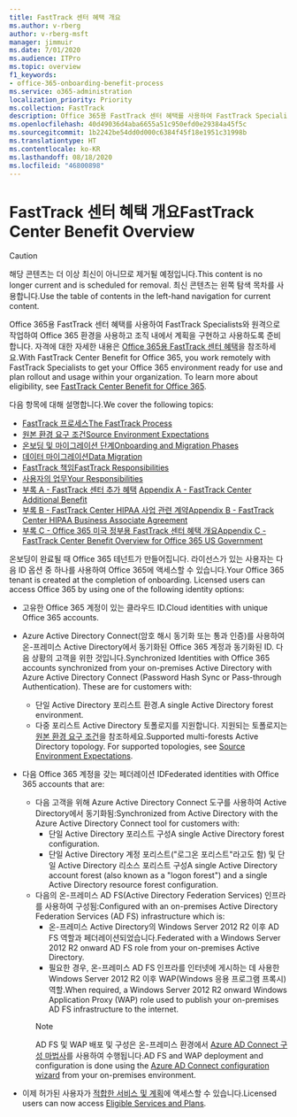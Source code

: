 ```yaml
---
title: FastTrack 센터 혜택 개요
ms.author: v-rberg
author: v-rberg-msft
manager: jimmuir
ms.date: 7/01/2020
ms.audience: ITPro
ms.topic: overview
f1_keywords:
- office-365-onboarding-benefit-process
ms.service: o365-administration
localization_priority: Priority
ms.collection: FastTrack
description: Office 365용 FastTrack 센터 혜택를 사용하여 FastTrack Specialists와 원격으로 작업하여 Office 365 환경을 사용하고 조직 내에서 계획을 구현하고 사용하도록 준비합니다. 자격에 대한 자세한 내용은 Office 365용 FastTrack 센터 혜택을 참조하세요.
ms.openlocfilehash: 40d49036d4aba6655a51c950efd0e29384a45f5c
ms.sourcegitcommit: 1b2242be54dd0d000c6384f45f18e1951c31998b
ms.translationtype: HT
ms.contentlocale: ko-KR
ms.lasthandoff: 08/18/2020
ms.locfileid: "46800898"
---
```

# <a name="fasttrack-center-benefit-overview"></a><span data-ttu-id="8b4ba-104">FastTrack 센터 혜택 개요</span><span class="sxs-lookup"><span data-stu-id="8b4ba-104">FastTrack Center Benefit Overview</span></span>

> [!CAUTION]
> <span data-ttu-id="8b4ba-105">해당 콘텐츠는 더 이상 최신이 아니므로 제거될 예정입니다.</span><span class="sxs-lookup"><span data-stu-id="8b4ba-105">This content is no longer current and is scheduled for removal.</span></span> <span data-ttu-id="8b4ba-106">최신 콘텐츠는 왼쪽 탐색 목차를 사용합니다.</span><span class="sxs-lookup"><span data-stu-id="8b4ba-106">Use the table of contents in the left-hand navigation for current content.</span></span>

<span data-ttu-id="8b4ba-p103">Office 365용 FastTrack 센터 혜택를 사용하여 FastTrack Specialists와 원격으로 작업하여 Office 365 환경을 사용하고 조직 내에서 계획을 구현하고 사용하도록 준비합니다. 자격에 대한 자세한 내용은 [Office 365용 FastTrack 센터 혜택](O365-fasttrack-benefit-for-office-365.md)을 참조하세요.</span><span class="sxs-lookup"><span data-stu-id="8b4ba-p103">With FastTrack Center Benefit for Office 365, you work remotely with FastTrack Specialists to get your Office 365 environment ready for use and plan rollout and usage within your organization. To learn more about eligibility, see [FastTrack Center Benefit for Office 365](O365-fasttrack-benefit-for-office-365.md).</span></span>
  
<span data-ttu-id="8b4ba-109">다음 항목에 대해 설명합니다.</span><span class="sxs-lookup"><span data-stu-id="8b4ba-109">We cover the following topics:</span></span>
- [<span data-ttu-id="8b4ba-110">FastTrack 프로세스</span><span class="sxs-lookup"><span data-stu-id="8b4ba-110">The FastTrack Process</span></span>](O365-fasttrack-process.md) 
- [<span data-ttu-id="8b4ba-111">원본 환경 요구 조건</span><span class="sxs-lookup"><span data-stu-id="8b4ba-111">Source Environment Expectations</span></span>](O365-source-environment-expectations.md)
- [<span data-ttu-id="8b4ba-112">온보딩 및 마이그레이션 단계</span><span class="sxs-lookup"><span data-stu-id="8b4ba-112">Onboarding and Migration Phases</span></span>](O365-onboarding-and-migration.md)
- [<span data-ttu-id="8b4ba-113">데이터 마이그레이션</span><span class="sxs-lookup"><span data-stu-id="8b4ba-113">Data Migration</span></span>](O365-data-migration.md)
- [<span data-ttu-id="8b4ba-114">FastTrack 책임</span><span class="sxs-lookup"><span data-stu-id="8b4ba-114">FastTrack Responsibilities</span></span>](O365-fasttrack-responsibilities.md)
- [<span data-ttu-id="8b4ba-115">사용자의 업무</span><span class="sxs-lookup"><span data-stu-id="8b4ba-115">Your Responsibilities</span></span>](O365-your-responsibilities.md) 
- <span data-ttu-id="8b4ba-116">[부록 A - FastTrack 센터 추가 혜택](O365-fasttrack-additional-benefits.md) </span><span class="sxs-lookup"><span data-stu-id="8b4ba-116">[Appendix A - FastTrack Center Additional Benefit](O365-fasttrack-additional-benefits.md)</span></span>
- [<span data-ttu-id="8b4ba-117">부록 B - FastTrack Center HIPAA 사업 관련 계약</span><span class="sxs-lookup"><span data-stu-id="8b4ba-117">Appendix B - FastTrack Center HIPAA Business Associate Agreement</span></span>](O365-hipaa-business-associate-agreement.md)
- [<span data-ttu-id="8b4ba-118">부록 C - Office 365 미국 정부용 FastTrack 센터 혜택 개요</span><span class="sxs-lookup"><span data-stu-id="8b4ba-118">Appendix C - FastTrack Center Benefit Overview for Office 365 US Government</span></span>](US-Gov-appendix-overview.md)
    
<span data-ttu-id="8b4ba-p104">온보딩이 완료될 때 Office 365 테넌트가 만들어집니다. 라이선스가 있는 사용자는 다음 ID 옵션 중 하나를 사용하여 Office 365에 액세스할 수 있습니다.</span><span class="sxs-lookup"><span data-stu-id="8b4ba-p104">Your Office 365 tenant is created at the completion of onboarding. Licensed users can access Office 365 by using one of the following identity options:</span></span>
- <span data-ttu-id="8b4ba-121">고유한 Office 365 계정이 있는 클라우드 ID.</span><span class="sxs-lookup"><span data-stu-id="8b4ba-121">Cloud identities with unique Office 365 accounts.</span></span>
- <span data-ttu-id="8b4ba-p105">Azure Active Directory Connect(암호 해시 동기화 또는 통과 인증)를 사용하여 온-프레미스 Active Directory에서 동기화된 Office 365 계정과 동기화된 ID. 다음 상황의 고객을 위한 것입니다.</span><span class="sxs-lookup"><span data-stu-id="8b4ba-p105">Synchronized Identities with Office 365 accounts synchronized from your on-premises Active Directory with Azure Active Directory Connect (Password Hash Sync or Pass-through Authentication). These are for customers with:</span></span>
  - <span data-ttu-id="8b4ba-124">단일 Active Directory 포리스트 환경.</span><span class="sxs-lookup"><span data-stu-id="8b4ba-124">A single Active Directory forest environment.</span></span>
  - <span data-ttu-id="8b4ba-p106">다중 포리스트 Active Directory 토폴로지를 지원합니다. 지원되는 토폴로지는 [원본 환경 요구 조건](O365-source-environment-expectations.md)을 참조하세요.</span><span class="sxs-lookup"><span data-stu-id="8b4ba-p106">Supported multi-forests Active Directory topology. For supported topologies, see [Source Environment Expectations](O365-source-environment-expectations.md).</span></span>
- <span data-ttu-id="8b4ba-127">다음 Office 365 계정을 갖는 페더레이션 ID</span><span class="sxs-lookup"><span data-stu-id="8b4ba-127">Federated identities with Office 365 accounts that are:</span></span>
  - <span data-ttu-id="8b4ba-128">다음 고객을 위해 Azure Active Directory Connect 도구를 사용하여 Active Directory에서 동기화됨:</span><span class="sxs-lookup"><span data-stu-id="8b4ba-128">Synchronized from Active Directory with the Azure Active Directory Connect tool for customers with:</span></span>
      - <span data-ttu-id="8b4ba-129">단일 Active Directory 포리스트 구성</span><span class="sxs-lookup"><span data-stu-id="8b4ba-129">A single Active Directory forest configuration.</span></span>
      - <span data-ttu-id="8b4ba-130">단일 Active Directory 계정 포리스트("로그온 포리스트"라고도 함) 및 단일 Active Directory 리소스 포리스트 구성</span><span class="sxs-lookup"><span data-stu-id="8b4ba-130">A single Active Directory account forest (also known as a "logon forest") and a single Active Directory resource forest configuration.</span></span>
  - <span data-ttu-id="8b4ba-131">다음의 온-프레미스 AD FS(Active Directory Federation Services) 인프라를 사용하여 구성됨:</span><span class="sxs-lookup"><span data-stu-id="8b4ba-131">Configured with an on-premises Active Directory Federation Services (AD FS) infrastructure which is:</span></span>
      - <span data-ttu-id="8b4ba-132">온-프레미스 Active Directory의 Windows Server 2012 R2 이후 AD FS 역할과 페더레이션되었습니다.</span><span class="sxs-lookup"><span data-stu-id="8b4ba-132">Federated with a Windows Server 2012 R2 onward AD FS role from your on-premises Active Directory.</span></span>
      - <span data-ttu-id="8b4ba-133">필요한 경우, 온-프레미스 AD FS 인프라를 인터넷에 게시하는 데 사용한 Windows Server 2012 R2 이후 WAP(Windows 응용 프로그램 프록시) 역할.</span><span class="sxs-lookup"><span data-stu-id="8b4ba-133">When required, a Windows Server 2012 R2 onward Windows Application Proxy (WAP) role used to publish your on-premises AD FS infrastructure to the internet.</span></span>
    > [!NOTE]
    > <span data-ttu-id="8b4ba-134">AD FS 및 WAP 배포 및 구성은 온-프레미스 환경에서 [Azure AD Connect 구성 마법사](https://go.microsoft.com/fwlink/?linkid=844794)를 사용하여 수행됩니다.</span><span class="sxs-lookup"><span data-stu-id="8b4ba-134">AD FS and WAP deployment and configuration is done using the [Azure AD Connect configuration wizard](https://go.microsoft.com/fwlink/?linkid=844794) from your on-premises environment.</span></span> 
  
- <span data-ttu-id="8b4ba-135">이제 허가된 사용자가 [적합한 서비스 및 계획](M365-eligible-services-and-plans.md)에 액세스할 수 있습니다.</span><span class="sxs-lookup"><span data-stu-id="8b4ba-135">Licensed users can now access [Eligible Services and Plans](M365-eligible-services-and-plans.md).</span></span>

